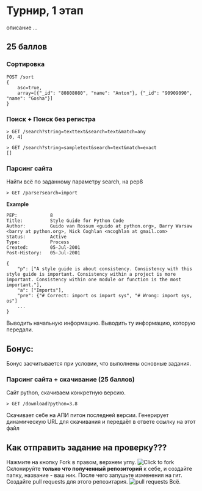 # Турнир, 1 этап
описание ...

## **25 баллов**
### Сортировка
```
POST /sort
{
    asc=true,
    array=[{"_id": "80808080", "name": "Anton"}, {"_id": "90909090", "name": "Gosha"}]
}
```
### Поиск + Поиск без регистра
```
> GET /search?string=texttext&search=text&match=any
[0, 4]
```
```
> GET /search?string=sampletext&search=text&match=exact
[]
```
### Парсинг сайта
Найти всё по заданному параметру search, на pep8
```
> GET /parse?search=import
```
**Example**
```
PEP:	        8
Title:	        Style Guide for Python Code
Author:	        Guido van Rossum <guido at python.org>, Barry Warsaw <barry at python.org>, Nick Coghlan <ncoghlan at gmail.com>
Status:	        Active
Type:	        Process
Created:	    05-Jul-2001
Post-History:	05-Jul-2001
```
```
{
    "p": ["A style guide is about consistency. Consistency with this style guide is important. Consistency within a project is more important. Consistency within one module or function is the most important."],
    "a": ["Imports"],
    "pre": {"# Correct: import os import sys", "# Wrong: import sys, os"]
    ...
}
```
Выводить начальную информацию.
Выводить ту информацию, которую передали.

## Бонус:
Бонус засчитывается при условии, что выполнены основные задания.
### Парсинг сайта + скачивание (25 баллов)
Сайт python, скачиваем конкретную версию.
```
> GET /download?python=3.8
```
Скачивает себе на АПИ питон последней версии. Генерирует динамическую URL для скачивания и передаёт в ответе ссылку на этот файл
## Как отправить задание на проверку???
Нажмите на кнопку Fork в правом, верхнем углу.
![Click to fork](https://i.imgur.com/oXsDTRI.png)
Склонируйте **только что полученный репозиторий** к себе, и создайте папку, название - ваш ник.
После чего запушьте изменения на гит.
Создайте pull requests для этого репозитария.
![pull requests](https://i.imgur.com/xPYvnj1.png)
Всё.
